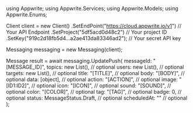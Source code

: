 using Appwrite;
using Appwrite.Services;
using Appwrite.Models;
using Appwrite.Enums;

Client client = new Client()
    .SetEndPoint("https://cloud.appwrite.io/v1") // Your API Endpoint
    .SetProject("5df5acd0d48c2") // Your project ID
    .SetKey("919c2d18fb5d4...a2ae413da83346ad2"); // Your secret API key

Messaging messaging = new Messaging(client);

Message result = await messaging.UpdatePush(
    messageId: "[MESSAGE_ID]",
    topics: new List<string>(), // optional
    users: new List<string>(), // optional
    targets: new List<string>(), // optional
    title: "[TITLE]", // optional
    body: "[BODY]", // optional
    data: [object], // optional
    action: "[ACTION]", // optional
    image: "[ID1:ID2]", // optional
    icon: "[ICON]", // optional
    sound: "[SOUND]", // optional
    color: "[COLOR]", // optional
    tag: "[TAG]", // optional
    badge: 0, // optional
    status: MessageStatus.Draft, // optional
    scheduledAt: "" // optional
);